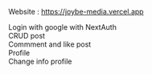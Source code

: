 

Website : https://joybe-media.vercel.app

Login with google with NextAuth <br />
CRUD post <br />
Commment and like post <br />
Profile <br />
Change info profile <br />
